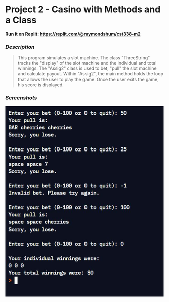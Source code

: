 # Project 2 - Casino with Methods and a Class

**Run it on Replit: https://replit.com/@raymondshum/cst338-m2** 


### _Description_ 
> This program simulates a slot machine. The class "ThreeString" tracks the
 "display" of the slot machine and the individual and total winnings. The
 "Assig2" class is used to bet, "pull" the slot machine and calculate payout.
 Within "Assig2", the main method holds the loop that allows the user to play
 the game. Once the user exits the game, his score is displayed.
 
### _Screenshots_

![Sample](../Images/m2/sample.JPG)